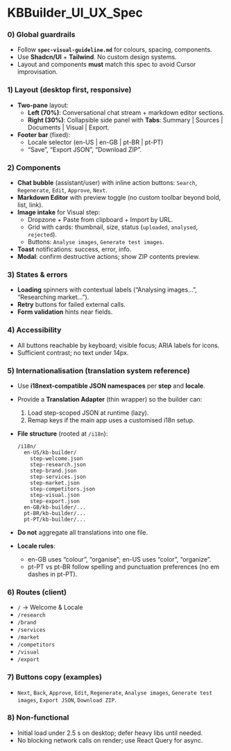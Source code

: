 # KBBuilder_UI_UX_Spec

### 0) Global guardrails

- Follow **`spec-visual-guideline.md`** for colours, spacing, components.
- Use **Shadcn/UI** + **Tailwind**. No custom design systems.
- Layout and components **must** match this spec to avoid Cursor improvisation.

### 1) Layout (desktop first, responsive)

- **Two-pane** layout:
    - **Left (70%)**: Conversational chat stream + markdown editor sections.
    - **Right (30%)**: Collapsible side panel with **Tabs**: Summary | Sources | Documents | Visual | Export.
- **Footer bar** (fixed):
    - Locale selector (en-US | en-GB | pt-BR | pt-PT)
    - “Save”, “Export JSON”, “Download ZIP”.

### 2) Components

- **Chat bubble** (assistant/user) with inline action buttons: `Search`, `Regenerate`, `Edit`, `Approve`, `Next`.
- **Markdown Editor** with preview toggle (no custom toolbar beyond bold, list, link).
- **Image intake** for Visual step:
    - Dropzone + Paste from clipboard + Import by URL.
    - Grid with cards: thumbnail, size, status (`uploaded`, `analysed`, `rejected`).
    - Buttons: `Analyse images`, `Generate test images`.
- **Toast** notifications: success, error, info.
- **Modal**: confirm destructive actions; show ZIP contents preview.

### 3) States & errors

- **Loading** spinners with contextual labels (“Analysing images…”, “Researching market…”).
- **Retry** buttons for failed external calls.
- **Form validation** hints near fields.

### 4) Accessibility

- All buttons reachable by keyboard; visible focus; ARIA labels for icons.
- Sufficient contrast; no text under 14px.

### 5) Internationalisation (translation system reference)

- Use **i18next-compatible JSON namespaces** per **step** and **locale**.
- Provide a **Translation Adapter** (thin wrapper) so the builder can:
    1. Load step-scoped JSON at runtime (lazy).
    2. Remap keys if the main app uses a customised i18n setup.
- **File structure** (rooted at `/i18n`):
    
    ```
    /i18n/
      en-US/kb-builder/
        step-welcome.json
        step-research.json
        step-brand.json
        step-services.json
        step-market.json
        step-competitors.json
        step-visual.json
        step-export.json
      en-GB/kb-builder/...
      pt-BR/kb-builder/...
      pt-PT/kb-builder/...
    
    ```
    
- **Do not** aggregate all translations into one file.
- **Locale rules**:
    - en-GB uses “colour”, “organise”; en-US uses “color”, “organize”.
    - pt-PT vs pt-BR follow spelling and punctuation preferences (no em dashes in pt-PT).

### 6) Routes (client)

- `/` → Welcome & Locale
- `/research`
- `/brand`
- `/services`
- `/market`
- `/competitors`
- `/visual`
- `/export`

### 7) Buttons copy (examples)

- `Next`, `Back`, `Approve`, `Edit`, `Regenerate`, `Analyse images`, `Generate test images`, `Export JSON`, `Download ZIP`.

### 8) Non-functional

- Initial load under 2.5 s on desktop; defer heavy libs until needed.
- No blocking network calls on render; use React Query for async.